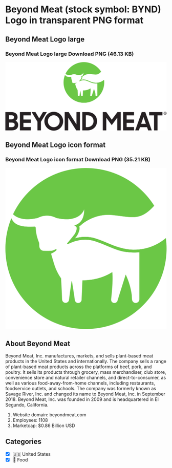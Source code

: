 # Beyond Meat (stock symbol: BYND) Logo in transparent PNG format

## Beyond Meat Logo large

### Beyond Meat Logo large Download PNG (46.13 KB)

![Beyond Meat Logo large Download PNG (46.13 KB)](/img/orig/BYND_BIG-9982420f.png)

## Beyond Meat Logo icon format

### Beyond Meat Logo icon format Download PNG (35.21 KB)

![Beyond Meat Logo icon format Download PNG (35.21 KB)](/img/orig/BYND-f5421304.png)

## About Beyond Meat

Beyond Meat, Inc. manufactures, markets, and sells plant-based meat products in the United States and internationally. The company sells a range of plant-based meat products across the platforms of beef, pork, and poultry. It sells its products through grocery, mass merchandiser, club store, convenience store and natural retailer channels, and direct-to-consumer, as well as various food-away-from-home channels, including restaurants, foodservice outlets, and schools. The company was formerly known as Savage River, Inc. and changed its name to Beyond Meat, Inc. in September 2018. Beyond Meat, Inc. was founded in 2009 and is headquartered in El Segundo, California.

1. Website domain: beyondmeat.com
2. Employees: 1108
3. Marketcap: $0.86 Billion USD


## Categories
- [x] 🇺🇸 United States
- [x] 🍴 Food
